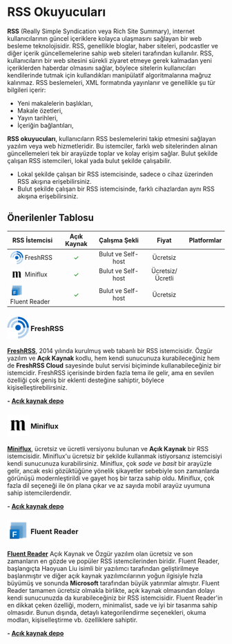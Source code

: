 <!-- NOTLAR
 - Bu kategoride lokal ve bulut tabanlı rss uygulamaları ayrı ayrı eklenebilir- tek bir tabloda belirtilebilir ancak lokal ve bulut tabanlı rss uygulamalarının farkı anlatılmalıdır.
 - Tablo eklemeyi unutmayın
 - Uygun görseller eklemeyi unutmayın.
 - İçerik kuralları ve ekleme yapmak sayfalarını ziyaret edebilirsiniz -->

# RSS Okuyucuları

**RSS** (Really Simple Syndication veya Rich Site Summary), internet kullanıcılarının güncel içeriklere kolayca ulaşmasını sağlayan bir web besleme teknolojisidir. RSS, genellikle bloglar, haber siteleri, podcastler ve diğer içerik güncellemelerine sahip web siteleri tarafından kullanılır. RSS, kullanıcıların bir web sitesini sürekli ziyaret etmeye gerek kalmadan yeni içeriklerden haberdar olmasını sağlar, böylece sitelerin kullanıcıları kendilerinde tutmak için kullandıkları manipülatif algoritmalarına mağruz kalınmaz. RSS beslemeleri, XML formatında yayınlanır ve genellikle şu tür bilgileri içerir:

- Yeni makalelerin başlıkları,
- Makale özetleri,
- Yayın tarihleri,
- İçeriğin bağlantıları,

**RSS okuyucuları**, kullanıcıların RSS beslemelerini takip etmesini sağlayan yazılım veya web hizmetleridir. Bu istemciler, farklı web sitelerinden alınan güncellemeleri tek bir arayüzde toplar ve kolay erişim sağlar. Bulut şekilde çalışan RSS istemcileri, lokal yada bulut şekilde çalışabilir.

- Lokal şekilde çalışan bir RSS istemcisinde, sadece o cihaz üzerinden RSS akışına erişebilirsiniz.
- Bulut şekilde çalışan bir RSS istemcisinde, farklı cihazlardan aynı RSS akışına erişebilirsiniz.

## Önerilenler Tablosu

| RSS İstemcisi | Açık Kaynak | Çalışma Şekli | Fiyat | Platformlar |
| --- | :---: | :---: | :---: | :---: |
| <img src="docs/images/freshrss.png" alt="FreshRSS" style="width: 30px; height: 30px; vertical-align: middle; display: inline-block;"> <span style="vertical-align: middle; display: inline-block;"> FreshRSS </span> | <span style="color: green;">✓</span> | Bulut ve Self-host | Ücretsiz | <i class="fa-solid fa-globe"></i> |
| <img src="docs/images/miniflux.png" alt="Miniflux" style="width: 30px; height: 30px; vertical-align: middle; display: inline-block;"> <span style="vertical-align: middle; display: inline-block;"> Miniflux </span> | <span style="color: green;">✓</span> | Bulut ve Self-host | Ücretsiz/Ücretli | <i class="fa-solid fa-globe"></i> |
| <img src="docs/images/fluentreader.png" alt="Fluent Reader" style="width: 30px; height: 30px; vertical-align: middle; display: inline-block;"> <span style="vertical-align: middle; display: inline-block;"> Fluent Reader </span> | <span style="color: green;">✓</span> | Bulut ve Self-host | Ücretsiz | <i class="fa-solid fa-globe"></i> |

### <span style="display: inline-block; vertical-align: middle;"><img src="docs/images/freshrss.png" alt="FreshRSS" style="width: 50px; height: 50px;"> </span> <span style="display: inline-block; vertical-align: middle;"> FreshRSS

[**FreshRSS**](https://freshrss.org), 2014 yılında kurulmuş web tabanlı bir RSS istemcisidir. Özgür yazılım ve **Açık Kaynak** kodlu, hem kendi sunucunuza kurabileceğiniz hem de **FreshRSS Cloud** sayesinde bulut servisi biçiminde kullanabileceğiniz bir istemcidir. FreshRSS içerisinde birden fazla tema ile gelir, ama en sevilen özelliği çok geniş bir eklenti desteğine sahiptir, böylece kişiselleştirebilirsiniz.

**- [Açık kaynak depo](https://github.com/FreshRSS)**

### <span style="display: inline-block; vertical-align: middle;"><img src="docs/images/miniflux.png" alt="Miniflux" style="width: 50px; height: 50px;"> </span> <span style="display: inline-block; vertical-align: middle;"> Miniflux

[**Miniflux**](https://miniflux.app), ücretsiz ve ücretli versiyonu bulunan ve **Açık Kaynak** bir RSS istemcisidir. Miniflux'u ücretsiz bir şekilde kullanmak istiyorsanız istemcisiyi kendi sunucunuza kurabilirsiniz. Miniflux, çok _sade ve basit_ bir arayüzle gelir, ancak eski gözüktüğüne yönelik şikayetler sebebiyle son zamanlarda görünüşü modernleştirildi ve gayet hoş bir tarza sahip oldu. Miniflux, çok fazla dil seçeneği ile ön plana çıkar ve az sayıda mobil arayüz uyumuna sahip istemcilerdendir.

**- [Açık kaynak depo](https://github.com/miniflux/v2)**

### <span style="display: inline-block; vertical-align: middle;"><img src="docs/images/fluentreader.png" alt="Fluent Reader" style="width: 50px; height: 50px;"> </span> <span style="display: inline-block; vertical-align: middle;"> Fluent Reader

[**Fluent Reader**](https://hyliu.me/fluent-reader/) Açık Kaynak ve Özgür yazılım olan ücretsiz ve son zamanların en gözde ve popüler RSS istemcilerinden biridir. Fluent Reader, başlangıçta Haoyuan Liu isimli bir yazılımcı tarafından geliştirilmeye başlanmıştır ve diğer açık kaynak yazılımcılarının yoğun ilgisiyle hızla büyümüş ve sonunda **Microsoft** tarafından büyük yatırımlar almıştır. Fluent Reader tamamen ücretsiz olmakla birlikte, açık kaynak olmasından dolayı kendi sunucunuzda da kurabileceğiniz bir RSS istemcisidir. Fluent Reader'in en dikkat çeken özelliği, modern, minimalist, sade ve iyi bir tasarıma sahip olmasıdır. Bunun dışında, detaylı kategorilendirme seçenekleri, okuma modları, kişiselleştirme vb. özelliklere sahiptir.

**- [Açık kaynak depo](https://github.com/yang991178/fluent-reader)**
